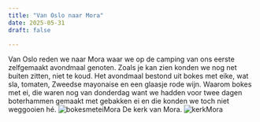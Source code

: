 ```yaml
---
title: "Van Oslo naar Mora"
date: 2025-05-31
draft: false

---
```


Van Oslo reden we naar Mora waar we op de camping van ons eerste zelfgemaakt avondmaal genoten.
Zoals je kan zien konden we nog net buiten zitten, niet te koud.
Het avondmaal bestond uit bokes met eike, wat sla, tomaten, Zweedse mayonaise en een glaasje rode wijn.
Waarom bokes met ei, die waren nog van donderdag want we hadden voor twee dagen boterhammen gemaakt met gebakken ei en die konden we toch niet weggooien hé.
![bokesmeteiMora](/images/2025-05-31-bokesmeteiMora.JPG)
De kerk van Mora.
![kerkMora](/images/2025-05-31-kerkMora.JPG)

